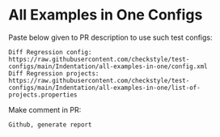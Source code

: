 # All Examples in One Configs
Paste below given to PR description to use such test configs:
```
Diff Regression config: https://raw.githubusercontent.com/checkstyle/test-configs/main/Indentation/all-examples-in-one/config.xml
Diff Regression projects: https://raw.githubusercontent.com/checkstyle/test-configs/main/Indentation/all-examples-in-one/list-of-projects.properties
```
Make comment in PR:
```
Github, generate report
```

